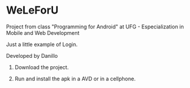 # WeLeForU

Project from class "Programming for Android" at UFG - Especialization in Mobile and Web Development

Just a little example of Login.

Developed by Danillo

1. Download the project.

2. Run and install the apk in a AVD or in a cellphone.
